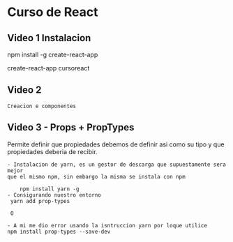 # Curso de React
## Video 1 Instalacion
npm install -g create-react-app

create-react-app cursoreact

## Video 2 
    Creacion e componentes
    
## Video 3 - Props + PropTypes
Permite definir que propiedades debemos de definir asi como su tipo y que propiedades deberia de recibir.
 
    - Instalacion de yarn, es un gestor de descarga que supuestamente sera mejor
    que el mismo npm, sin embargo la misma se instala con npm
    
        npm install yarn -g
    - Consigurando nuestro entorno
     yarn add prop-types
     
     O
     
    - A mi me dio error usando la isntruccion yarn por loque utilice
    npm install prop-types --save-dev
        